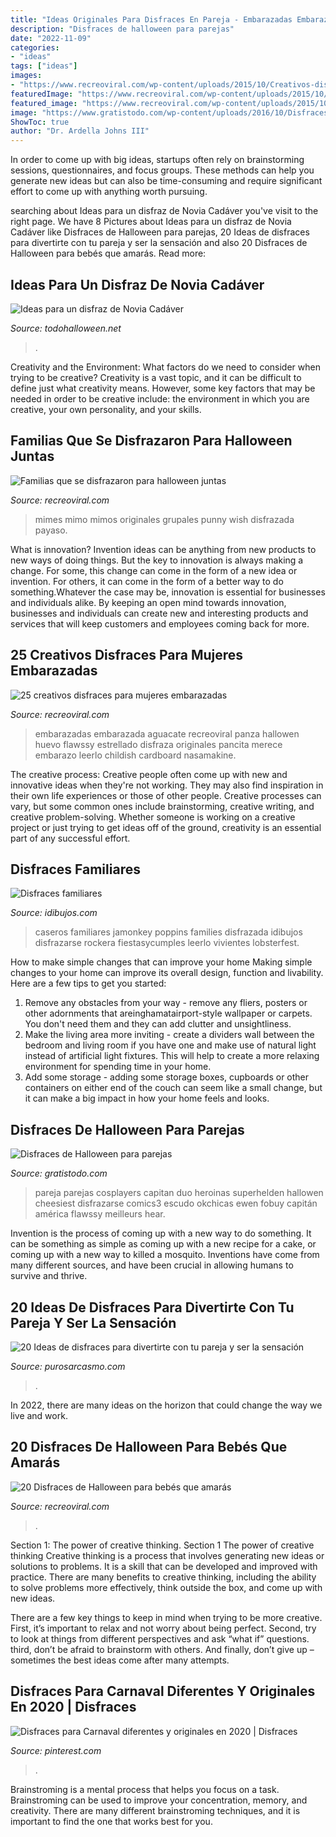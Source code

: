 ```yaml
---
title: "Ideas Originales Para Disfraces En Pareja - Embarazadas Embarazada Aguacate Recreoviral Panza Hallowen Huevo Flawssy Estrellado Disfraza Originales Pancita Merece Embarazo Leerlo Childish Cardboard Nasamakine"
description: "Disfraces de halloween para parejas"
date: "2022-11-09"
categories:
- "ideas"
tags: ["ideas"]
images:
- "https://www.recreoviral.com/wp-content/uploads/2015/10/Creativos-disfraces-para-mujeres-embarazadas-4.jpg"
featuredImage: "https://www.recreoviral.com/wp-content/uploads/2015/10/BEBÉS-HALLOWEEN-16.jpg"
featured_image: "https://www.recreoviral.com/wp-content/uploads/2015/10/BEBÉS-HALLOWEEN-16.jpg"
image: "https://www.gratistodo.com/wp-content/uploads/2016/10/Disfraces-parejas-halloween-13.jpg"
ShowToc: true
author: "Dr. Ardella Johns III"
---
```



In order to come up with big ideas, startups often rely on brainstorming sessions, questionnaires, and focus groups. These methods can help you generate new ideas but can also be time-consuming and require significant effort to come up with anything worth pursuing.

	

		
searching about Ideas para un disfraz de Novia Cadáver you've visit to the right page. We have 8 Pictures about Ideas para un disfraz de Novia Cadáver like Disfraces de Halloween para parejas, 20 Ideas de disfraces para divertirte con tu pareja y ser la sensación and also 20 Disfraces de Halloween para bebés que amarás. Read more:
		
    
## Ideas Para Un Disfraz De Novia Cadáver

<img loading=lazy src="http://lh6.ggpht.com/_QjyclTjl0TQ/St_kQOVa-9I/AAAAAAAAIos/7m1ecu62AhE/288099812_47b597f015_o_thumb.jpg?imgmax=800" onerror="this.onerror=null;this.src='https://tse3.mm.bing.net/th?id=OIP.TCPZXNFzFiPUwK5EbI2a9gAAAA&amp;pid=15.1';" alt="Ideas para un disfraz de Novia Cadáver">

_Source: todohalloween.net_

>. 

	

Creativity and the Environment: What factors do we need to consider when trying to be creative?
Creativity is a vast topic, and it can be difficult to define just what creativity means. However, some key factors that may be needed in order to be creative include: the environment in which you are creative, your own personality, and your skills.

    
## Familias Que Se Disfrazaron Para Halloween Juntas

<img loading=lazy src="https://www.recreoviral.com/wp-content/uploads/2014/10/ILLGKTi.jpg" onerror="this.onerror=null;this.src='https://tse1.mm.bing.net/th?id=OIP.n7whejJPT1rs79Cq19KwFgHaG4&amp;pid=15.1';" alt="Familias que se disfrazaron para halloween juntas">

_Source: recreoviral.com_

>mimes mimo mimos originales grupales punny wish disfrazada payaso. 

	

What is innovation?
Invention ideas can be anything from new products to new ways of doing things. But the key to innovation is always making a change. For some, this change can come in the form of a new idea or invention. For others, it can come in the form of a better way to do something.Whatever the case may be, innovation is essential for businesses and individuals alike. By keeping an open mind towards innovation, businesses and individuals can create new and interesting products and services that will keep customers and employees coming back for more.

    
## 25 Creativos Disfraces Para Mujeres Embarazadas

<img loading=lazy src="https://www.recreoviral.com/wp-content/uploads/2015/10/Creativos-disfraces-para-mujeres-embarazadas-4.jpg" onerror="this.onerror=null;this.src='https://tse1.mm.bing.net/th?id=OIP.4jf6JhvyNG2jqMVoKQe8AwHaJ3&amp;pid=15.1';" alt="25 creativos disfraces para mujeres embarazadas">

_Source: recreoviral.com_

>embarazadas embarazada aguacate recreoviral panza hallowen huevo flawssy estrellado disfraza originales pancita merece embarazo leerlo childish cardboard nasamakine. 

	

The creative process:
Creative people often come up with new and innovative ideas when they're not working. They may also find inspiration in their own life experiences or those of other people. Creative processes can vary, but some common ones include brainstorming, creative writing, and creative problem-solving. Whether someone is working on a creative project or just trying to get ideas off of the ground, creativity is an essential part of any successful effort.

    
## Disfraces Familiares

<img loading=lazy src="http://www.idibujos.com/wp-content/uploads/2014/10/disfracesfamiliares3.jpg" onerror="this.onerror=null;this.src='https://tse3.mm.bing.net/th?id=OIP.nrOCy8t5P0efPKy6UdE2MgHaJ4&amp;pid=15.1';" alt="Disfraces familiares">

_Source: idibujos.com_

>caseros familiares jamonkey poppins families disfrazada idibujos disfrazarse rockera fiestasycumples leerlo vivientes lobsterfest. 

	

How to make simple changes that can improve your home
Making simple changes to your home can improve its overall design, function and livability. Here are a few tips to get you started: 
1. Remove any obstacles from your way - remove any fliers, posters or other adornments that areinghamatairport-style wallpaper or carpets. You don't need them and they can add clutter and unsightliness. 
2. Make the living area more inviting - create a dividers wall between the bedroom and living room if you have one and make use of natural light instead of artificial light fixtures. This will help to create a more relaxing environment for spending time in your home. 
3. Add some storage - adding some storage boxes, cupboards or other containers on either end of the couch can seem like a small change, but it can make a big impact in how your home feels and looks.

    
## Disfraces De Halloween Para Parejas

<img loading=lazy src="https://www.gratistodo.com/wp-content/uploads/2016/10/Disfraces-parejas-halloween-13.jpg" onerror="this.onerror=null;this.src='https://tse3.mm.bing.net/th?id=OIP.WiwHib1wIjQAby4LWWGEPwHaLH&amp;pid=15.1';" alt="Disfraces de Halloween para parejas">

_Source: gratistodo.com_

>pareja parejas cosplayers capitan duo heroinas superhelden hallowen cheesiest disfrazarse comics3 escudo okchicas ewen fobuy capitán américa flawssy meilleurs hear. 

	

Invention is the process of coming up with a new way to do something. It can be something as simple as coming up with a new recipe for a cake, or coming up with a new way to killed a mosquito. Inventions have come from many different sources, and have been crucial in allowing humans to survive and thrive.

    
## 20 Ideas De Disfraces Para Divertirte Con Tu Pareja Y Ser La Sensación

<img loading=lazy src="https://purosarcasmo.com/wp-content/uploads/2020/10/Disfraces-20.jpg" onerror="this.onerror=null;this.src='https://tse2.mm.bing.net/th?id=OIP.YS7Y3qDTNSOwe-Zbc1qcgAHaKP&amp;pid=15.1';" alt="20 Ideas de disfraces para divertirte con tu pareja y ser la sensación">

_Source: purosarcasmo.com_

>. 

	

In 2022, there are many ideas on the horizon that could change the way we live and work.

    
## 20 Disfraces De Halloween Para Bebés Que Amarás

<img loading=lazy src="https://www.recreoviral.com/wp-content/uploads/2015/10/BEBÉS-HALLOWEEN-16.jpg" onerror="this.onerror=null;this.src='https://tse4.mm.bing.net/th?id=OIP.58nMugsDLP7OCNEv6iaxKAHaJ2&amp;pid=15.1';" alt="20 Disfraces de Halloween para bebés que amarás">

_Source: recreoviral.com_

>. 

	

Section 1: The power of creative thinking.
Section 1 The power of creative thinking
Creative thinking is a process that involves generating new ideas or solutions to problems. It is a skill that can be developed and improved with practice. There are many benefits to creative thinking, including the ability to solve problems more effectively, think outside the box, and come up with new ideas.

There are a few key things to keep in mind when trying to be more creative. First, it’s important to relax and not worry about being perfect. Second, try to look at things from different perspectives and ask “what if” questions. third, don’t be afraid to brainstorm with others. And finally, don’t give up – sometimes the best ideas come after many attempts.

    
## Disfraces Para Carnaval Diferentes Y Originales En 2020 | Disfraces

<img loading=lazy src="https://i.pinimg.com/736x/b7/be/bd/b7bebd5cb18285ac5368de1b812eea76.jpg" onerror="this.onerror=null;this.src='https://tse4.mm.bing.net/th?id=OIP.wDR5MTdfflwQE4w9TRqghQAAAA&amp;pid=15.1';" alt="Disfraces para Carnaval diferentes y originales en 2020 | Disfraces">

_Source: pinterest.com_

>. 

	

Brainstroming is a mental process that helps you focus on a task. Brainstroming can be used to improve your concentration, memory, and creativity. There are many different brainstroming techniques, and it is important to find the one that works best for you.

